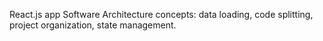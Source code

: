 React.js app Software Architecture concepts: data loading, code splitting, project organization, state management.